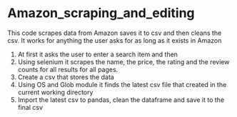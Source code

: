 # Amazon_scraping_and_editing
This code scrapes data from Amazon saves it to csv and then cleans the csv. It works for anything the user asks for as long as it exists in Amazon

1) At first it asks the user to enter a search item and then 
2) Using selenium it scrapes the name, the price, the rating and the review counts for all results for all pages.
3) Create a csv that stores the data
4) Using OS and Glob module it finds the latest csv file that created in the current working directory
5) Import the latest csv to pandas, clean the dataframe and save it to the final csv
